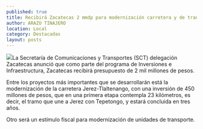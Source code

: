 ```yaml
---
published: true
title: Recibirá Zacatecas 2 mmdp para modernización carretera y de transporte
author: ARAZU TINAJERO
location: Local
category: Destacadas
layout: posts
---
```


![](http://i.imgur.com/Lu6mml1m.jpg)La Secretaría de Comunicaciones y Transportes (SCT) delegación Zacatecas anunció que como parte del programa de Inversiones e Infraestructura, Zacatecas recibirá presupuesto de 2 mil millones de pesos. 

Entre los proyectos más importantes que se desarrollarán está la modernización de la carretera Jerez-Tlaltenango, con una inversión de 450 millones de pesos, que en una primera etapa contempla 23 kilómetros, es decir, el tramo que une a Jerez con Tepetongo, y estará concluida en tres años.

Otro será un estímulo fiscal para modernización de unidades de transporte.
